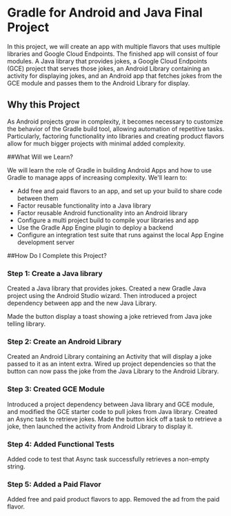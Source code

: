 # Gradle for Android and Java Final Project

In this project, we will create an app with multiple flavors that uses
multiple libraries and Google Cloud Endpoints. The finished app will consist
of four modules. A Java library that provides jokes, a Google Cloud Endpoints
(GCE) project that serves those jokes, an Android Library containing an
activity for displaying jokes, and an Android app that fetches jokes from the
GCE module and passes them to the Android Library for display.

## Why this Project

As Android projects grow in complexity, it becomes necessary to customize the
behavior of the Gradle build tool, allowing automation of repetitive tasks.
Particularly, factoring functionality into libraries and creating product
flavors allow for much bigger projects with minimal added complexity.

##What Will we Learn?

We will learn the role of Gradle in building Android Apps and how to use
Gradle to manage apps of increasing complexity. We'll learn to:

* Add free and paid flavors to an app, and set up your build to share code between them
* Factor reusable functionality into a Java library
* Factor reusable Android functionality into an Android library
* Configure a multi project build to compile your libraries and app
* Use the Gradle App Engine plugin to deploy a backend
* Configure an integration test suite that runs against the local App Engine development server

##How Do I Complete this Project?



### Step 1: Create a Java library

Created a Java library that provides jokes. Created a new
Gradle Java project  using the Android Studio wizard. Then
introduced a project dependency between  app and the new Java Library. 

Made the button display a toast showing a joke retrieved from  Java joke
telling library.

### Step 2: Create an Android Library

Created an Android Library containing an Activity that will display a joke
passed to it as an intent extra. Wired up project dependencies so that the
button can now pass the joke from the Java Library to the Android Library.


### Step 3: Created GCE Module

Introduced a project dependency between  Java library and  GCE module,
and modified the GCE starter code to pull jokes from  Java library. Created
an Async task to retrieve jokes. Made the button kick off a task to retrieve a
joke, then launched the activity from  Android Library to display it.

### Step 4: Added Functional Tests

Added code to test that  Async task successfully retrieves a non-empty
string. 

### Step 5: Added a Paid Flavor

Added free and paid product flavors to  app. Removed the ad from the paid flavor.

